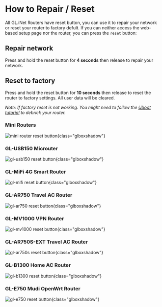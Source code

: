 # How to Repair / Reset

All GL.iNet Routers have reset button, you can use it to repair your network or reset your router to factory defult. If you can neither access the web-based setup page nor the router, you can press the `reset` button:

## Repair network

Press and hold the reset button for **4 seconds** then release to repair your network.

## Reset to factory

Press and hold the reset button for **10 seconds** then release to reset the router to factory settings. All user data will be cleared.

*Note: If factory reset is not working. You might need to follow the [Uboot tutorial](debrick.md) to debrick your router.*

### Mini Routers

![mini router reset button](https://static.gl-inet.com/docs/en/2.x/troubleshooting/src/factoryreset/mini_router.jpg){class="glboxshadow"}

### GL-USB150 Microuter

![gl-usb150 reset button](https://static.gl-inet.com/docs/en/2.x/troubleshooting/src/factoryreset/microuter.jpg){class="glboxshadow"}

### GL-MiFi 4G Smart Router

![gl-mifi reset button](https://static.gl-inet.com/docs/en/2.x/troubleshooting/src/factoryreset/mifi.jpg){class="glboxshadow"}

### GL-AR750 Travel AC Router

![gl-ar750 reset button](https://static.gl-inet.com/docs/en/2.x/troubleshooting/src/factoryreset/ar750.jpg){class="glboxshadow"}

### GL-MV1000 VPN Router

![gl-mv1000 reset button](https://static.gl-inet.com/docs/en/2.x/troubleshooting/src/factoryreset/mv1000.png){class="glboxshadow"}

### GL-AR750S-EXT Travel AC Router

![gl-ar750s reset button](https://static.gl-inet.com/docs/en/2.x/troubleshooting/src/factoryreset/ar750s.png){class="glboxshadow"}

### GL-B1300 Home AC Router

![gl-b1300 reset button](https://static.gl-inet.com/docs/en/2.x/troubleshooting/src/factoryreset/b1300.jpg){class="glboxshadow"}

### GL-E750 Mudi OpenWrt Router

![gl-e750 reset button](https://static.gl-inet.com/docs/en/2.x/troubleshooting/src/factoryreset/e750.png){class="glboxshadow"}

